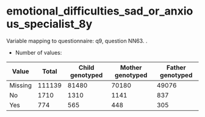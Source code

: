 # emotional_difficulties_sad_or_anxious_specialist_8y
Variable mapping to questionnaire: q9, question NN63.
.
- Number of values:

| Value | Total | Child genotyped | Mother genotyped | Father genotyped |
| ----- | ----- | --------------- | ---------------- | ---------------- |
| Missing | 111139 | 81480 | 70180 | 49076 |
| No | 1710 | 1310 | 1141 |837 |
| Yes | 774 | 565 | 448 |305 |



